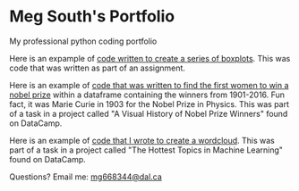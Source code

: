 # Meg South's Portfolio
My professional python coding portfolio

Here is an expample of [code written to create a series of boxplots](boxplot.md). This was code that was written as part of an assignment.

Here is an example of [code that was written to find the first women to win a nobel prize](first_woman_nobel.md) within a dataframe containing the winners from 1901-2016. Fun fact, it was Marie Curie in 1903 for the Nobel Prize in Physics. This was part of a task in a project called "A Visual History of Nobel Prize Winners" found on DataCamp.

Here is an example of [code that I wrote to create a wordcloud](wordcloud.md). This was part of a task in a project called "The Hottest Topics in Machine Learning" found on DataCamp.


Questions? Email me:
[mg668344@dal.ca](mailto:mg668344@dal.ca)
